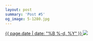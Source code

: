 ```yaml
---
layout: post
summary: 'Post #5'
og_image: 5-1280.jpg
---
```


<p>
 <time>
  <a href="/5">
   {{ page.date | date: "%B %-d, %Y" }}
  </a>
 </time>
 <a href="/5">
  <img data-taken="8/16/2013" sizes="(min-width: 700px) 50vw, calc(100vw - 2rem)" src="{{ site.assets_url }}/5-640.jpg" srcset="{{ site.assets_url }}/5-1280.jpg 1280w, {{ site.assets_url }}/5-960.jpg 960w, {{ site.assets_url }}/5-640.jpg 640w, {{ site.assets_url }}/5-320.jpg 320w"/>
 </a>
</p>
